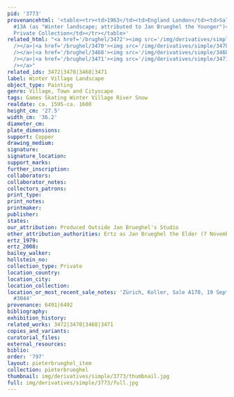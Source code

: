 ```yaml
---
pid: '3773'
provenancehtml: '<table><tr><td>1963</td><td>England London</td><td>Sale Koetser inv.
  #13A (as "Winter landscape; attributed to Jan Brueghel the Younger")</td></tr><tr><td></td><td></td><td>European
  Private Collection</td></tr></table>'
related_html: "<a href='/brughel/3472'><img src='/img/derivatives/simple/3472/thumbnail.jpg'
  /></a>|<a href='/brughel/3470'><img src='/img/derivatives/simple/3470/thumbnail.jpg'
  /></a>|<a href='/brughel/3468'><img src='/img/derivatives/simple/3468/thumbnail.jpg'
  /></a>|<a href='/brughel/3471'><img src='/img/derivatives/simple/3471/thumbnail.jpg'
  /></a>"
related_ids: 3472|3470|3468|3471
label: Winter Village Landscape
object_type: Painting
genre: Village, Town and Cityscape
tags: Games Skating Winter Village River Snow
realdate: ca. 1595-ca. 1600
height_cm: '27.5'
width_cm: '36.2'
diameter_cm:
plate_dimensions:
support: Copper
drawing_medium:
signature:
signature_location:
support_marks:
further_inscription:
collaborators:
collaborator_notes:
collectors_patrons:
print_type:
print_notes:
printmaker:
publisher:
states:
our_attribution: Produced Outside Jan Brueghel's Studio
other_attribution_authorities: Ertz as Jan Brueghel the Elder (7 November 2011)
ertz_1979:
ertz_2008:
bailey_walker:
hollstein_no:
collection_type: Private
location_country:
location_city:
location_collection:
location_or_most_recent_sale_notes: 'Zürich, Koller, Sale A170, 19 Sept 2014, lot
  #3044'
provenance: 6491|6492
bibliography:
exhibition_history:
related_works: 3472|3470|3468|3471
copies_and_variants:
curatorial_files:
external_resources:
biblio:
order: '797'
layout: pieterbrueghel_item
collection: pieterbrueghel
thumbnail: img/derivatives/simple/3773/thumbnail.jpg
full: img/derivatives/simple/3773/full.jpg
---
```

